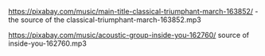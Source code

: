 https://pixabay.com/music/main-title-classical-triumphant-march-163852/ - the source of the classical-triumphant-march-163852.mp3

https://pixabay.com/music/acoustic-group-inside-you-162760/ source of inside-you-162760.mp3
